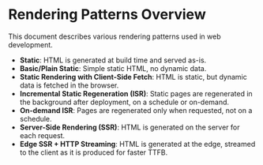 # Rendering Patterns Overview

This document describes various rendering patterns used in web development.

- **Static**: HTML is generated at build time and served as-is.
- **Basic/Plain Static**: Simple static HTML, no dynamic data.
- **Static Rendering with Client-Side Fetch**: HTML is static, but dynamic data is fetched in the browser.
- **Incremental Static Regeneration (ISR)**: Static pages are regenerated in the background after deployment, on a schedule or on-demand.
- **On-demand ISR**: Pages are regenerated only when requested, not on a schedule.
- **Server-Side Rendering (SSR)**: HTML is generated on the server for each request.
- **Edge SSR + HTTP Streaming**: HTML is generated at the edge, streamed to the client as it is produced for faster TTFB.
